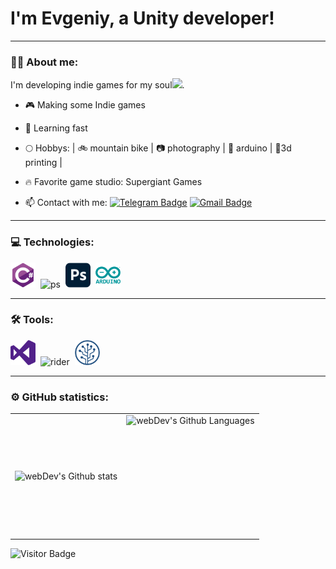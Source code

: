 
# I'm Evgeniy, a Unity developer!

---

### :man_technologist: About me:

I'm developing indie games for my soul<img src="https://media.giphy.com/media/WUlplcMpOCEmTGBtBW/giphy.gif" width="30px">.

- 🎮 Making some Indie games  
  

- 🧠 Learning fast  
  

- 🌕 Hobbys: | 🚲 mountain bike | 📷 photography | 🔌 arduino | 🗿3d printing |  
  

- 🔥 Favorite game studio: Supergiant Games  

- :mailbox: Contact with me: [![Telegram Badge](https://img.shields.io/badge/-redlroses-blue?style=flat&logo=Telegram&logoColor=white)](https://t.me/redlroses) [![Gmail Badge](https://img.shields.io/badge/-Gmail-red?style=flat&logo=Gmail&logoColor=white)](mailto:redlroses.rlr@gmail.com)

---

### 💻 Technologies:

<div>
  <img src="https://github.com/devicons/devicon/blob/master/icons/csharp/csharp-original.svg" title="sharp" alt="c#" width="40" height="40"/>&nbsp
  <img src="https://profilinator.rishav.dev/skills-assets/unity.png" title="ps" alt="ps" width="40" height="40"/>&nbsp
  <img src="https://github.com/devicons/devicon/blob/master/icons/photoshop/photoshop-plain.svg" title="ps" alt="ps" width="40" height="40"/>&nbsp
  <img src="https://github.com/devicons/devicon/blob/master/icons/arduino/arduino-original-wordmark.svg" title="arduino" alt="arduino" width="40" height="40"/>&nbsp
</div>

---

### 🛠 Tools:

<div>
  <img src="https://github.com/devicons/devicon/blob/master/icons/visualstudio/visualstudio-plain.svg" title="visual studio" alt="visual studio" width="40" height="40"/>&nbsp;
  <img src="https://upload.wikimedia.org/wikipedia/commons/6/6e/JetBrains_Rider_Icon.svg" title="rider" alt="rider" width="40" height="40"/>&nbsp;
  <img src="https://github.com/devicons/devicon/blob/master/icons/sourcetree/sourcetree-original.svg" title="source tree" alt="source tree" width="40" height="40"/>&nbsp;
</div>

---

### ⚙️ GitHub statistics:

<table>
  <tr>
    <td>
      <img align="left" src="http://github-readme-streak-stats.herokuapp.com?user=redlroses&theme=dark&background=000000" alt="webDev's Github stats" />
    </td>
    <td>
      <img height="195px" align="right" alt="webDev's Github Languages" src="https://github-readme-stats-sigma-five.vercel.app/api/top-langs/?username=redlroses&layout=compact&theme=vision-friendly-dark" />
    </td>
  </tr>
</table>

![Visitor Badge](https://visitor-badge.laobi.icu/badge?page_id=redlroses)
